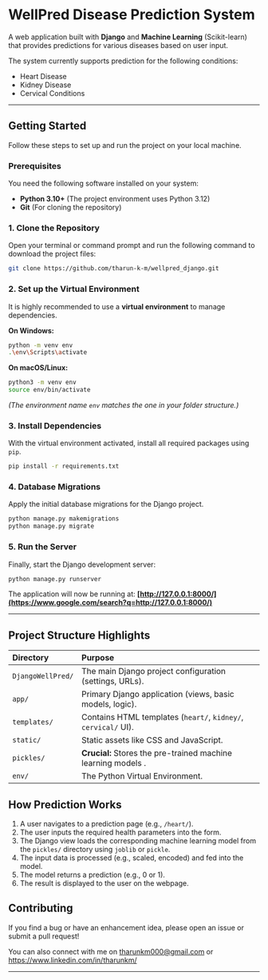 
# WellPred Disease Prediction System

A web application built with **Django** and **Machine Learning** (Scikit-learn) that provides predictions for various diseases based on user input.

The system currently supports prediction for the following conditions:

  * Heart Disease
  * Kidney Disease
  * Cervical Conditions

-----

## Getting Started

Follow these steps to set up and run the project on your local machine.

### Prerequisites

You need the following software installed on your system:

  * **Python 3.10+** (The project environment uses Python 3.12)
  * **Git** (For cloning the repository)

### 1\. Clone the Repository

Open your terminal or command prompt and run the following command to download the project files:

```bash
git clone https://github.com/tharun-k-m/wellpred_django.git
```

### 2\. Set up the Virtual Environment

It is highly recommended to use a **virtual environment** to manage dependencies.

**On Windows:**

```bash
python -m venv env
.\env\Scripts\activate
```

**On macOS/Linux:**

```bash
python3 -m venv env
source env/bin/activate
```

*(The environment name `env` matches the one in your folder structure.)*

### 3\. Install Dependencies

With the virtual environment activated, install all required packages using `pip`.

```bash
pip install -r requirements.txt
```


### 4\. Database Migrations

Apply the initial database migrations for the Django project.

```bash
python manage.py makemigrations
python manage.py migrate
```

### 5\. Run the Server

Finally, start the Django development server:

```bash
python manage.py runserver
```

The application will now be running at: **[http://127.0.0.1:8000/](https://www.google.com/search?q=http://127.0.0.1:8000/)**

-----

## Project Structure Highlights

| Directory | Purpose |
| :----- | :----- |
| `DjangoWellPred/` | The main Django project configuration (settings, URLs). |
| `app/` | Primary Django application (views, basic models, logic). |
| `templates/` | Contains HTML templates (`heart/`, `kidney/`, `cervical/` UI). |
| `static/` | Static assets like CSS and JavaScript. |
| `pickles/` | **Crucial:** Stores the pre-trained machine learning models . |
| `env/` | The Python Virtual Environment. |

## How Prediction Works

1.  A user navigates to a prediction page (e.g., `/heart/`).
2.  The user inputs the required health parameters into the form.
3.  The Django view loads the corresponding machine learning model from the `pickles/` directory using `joblib` or `pickle`.
4.  The input data is processed (e.g., scaled, encoded) and fed into the model.
5.  The model returns a prediction (e.g., 0 or 1).
6.  The result is displayed to the user on the webpage.

## Contributing

If you find a bug or have an enhancement idea, please open an issue or submit a pull request\!


You can also connect with me on tharunkm000@gmail.com or https://www.linkedin.com/in/tharunkm/


-----
